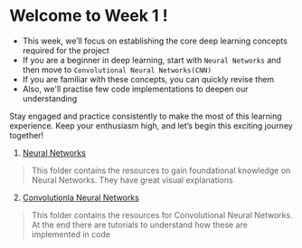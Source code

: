 # **Welcome to Week 1 !**

* This week, we’ll focus on establishing the core deep learning concepts required for the project
* If you are a beginner in deep learning, start with `Neural Networks` and then move to `Convolutional Neural Networks(CNN)`
* If you are familiar with these concepts, you can quickly revise them
* Also, we'll practise few code implementations to deepen our understanding 

Stay engaged and practice consistently to make the most of this learning experience. Keep your enthusiasm high, and let’s begin this exciting journey together!

1. [Neural Networks](./Neural%20networks)

>  This folder contains the resources to gain foundational knowledge on Neural Networks. They have great visual explanations

2. [Convolutionla Neural Networks](./CNN)

> This folder contains the resources for Convolutional Neural Networks. At the end there are tutorials to understand how these are implemented in code

